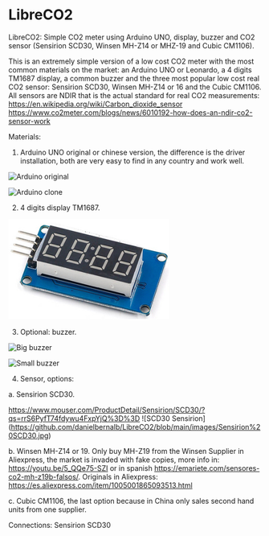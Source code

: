 # LibreCO2
LibreCO2: Simple CO2 meter using Arduino UNO, display, buzzer and CO2 sensor (Sensirion SCD30, Winsen MH-Z14 or MHZ-19 and Cubic CM1106).

  This is an extremely simple version of a low cost CO2 meter with the most common materials on the market: an Arduino UNO or Leonardo, a 4 digits TM1687 display, a common buzzer and the three most popular low cost real CO2 sensor: Sensirion SCD30, Winsen MH-Z14 or 16 and the Cubic CM1106.
All sensors are NDIR that is the actual standard for real CO2 measurements:
https://en.wikipedia.org/wiki/Carbon_dioxide_sensor
https://www.co2meter.com/blogs/news/6010192-how-does-an-ndir-co2-sensor-work

Materials:

1. Arduino UNO original or chinese version, the difference is the driver installation, both are very easy to find in any country and work well.

![Arduino original](https://github.com/danielbernalb/LibreCO2/blob/main/images/arduino-uno-original.jpg)

![Arduino clone](https://github.com/danielbernalb/LibreCO2/blob/main/images/arduino-uno-clone.jpg)

2. 4 digits display TM1687.

![4 digits display TM1687](https://github.com/danielbernalb/LibreCO2/blob/main/images/Display-TM1687.jpg)

3. Optional: buzzer.

![Big buzzer](https://github.com/danielbernalb/LibreCO2/blob/main/images/big-buzzer.jpg)

![Small buzzer](https://github.com/danielbernalb/LibreCO2/blob/main/images/small-buzzer.jpg)

4. Sensor, options:

a. Sensirion SCD30. 

https://www.mouser.com/ProductDetail/Sensirion/SCD30/?qs=rrS6PyfT74fdywu4FxpYjQ%3D%3D
![SCD30 Sensirion] (https://github.com/danielbernalb/LibreCO2/blob/main/images/Sensirion%20SCD30.jpg)

b. Winsen MH-Z14 or 19. Only buy MH-Z19 from the Winsen Supplier in Aliexpress, the market is invaded with fake copies, more info in: https://youtu.be/5_QQe75-SZI or in spanish https://emariete.com/sensores-co2-mh-z19b-falsos/.
Originals in Aliexpress:
https://es.aliexpress.com/item/1005001865093513.html

c. Cubic CM1106, the last option because in China only sales second hand units from one supplier.
	

Connections:
Sensirion SCD30
